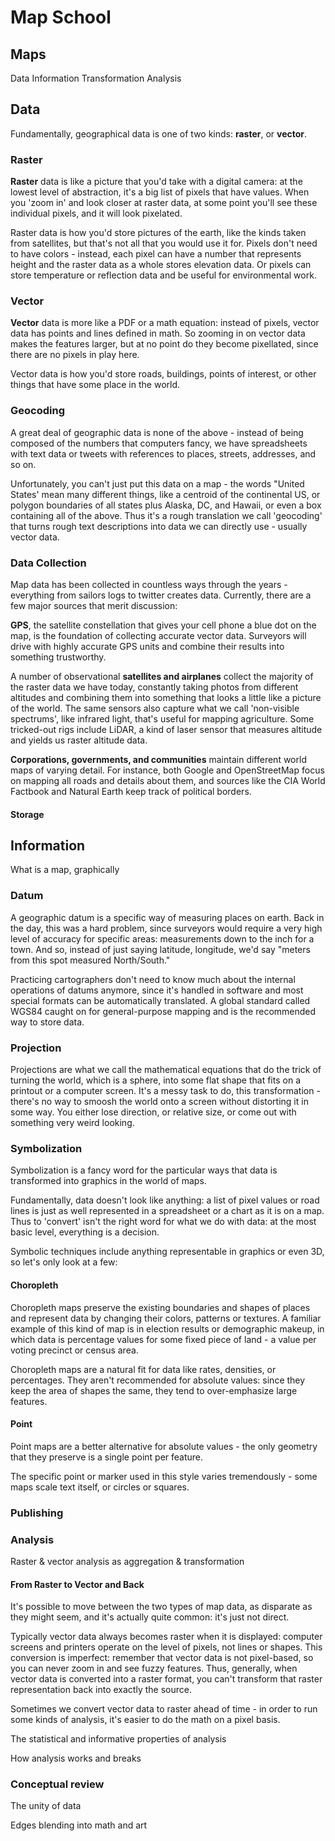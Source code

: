 # Map School

## Maps

Data
Information
Transformation
Analysis

## Data

Fundamentally, geographical data is one of two kinds: **raster**, or **vector**.

### Raster

**Raster** data is like a picture that you'd take with a digital camera: at the lowest level of abstraction, it's a big list of pixels that have values. When you 'zoom in' and look closer at raster data, at some point you'll see these individual pixels, and it will look pixelated.

Raster data is how you'd store pictures of the earth, like the kinds taken from satellites, but that's not all that you would use it for. Pixels don't need to have colors - instead, each pixel can have a number that represents height and the raster data as a whole stores elevation data. Or pixels can store temperature or reflection data and be useful for environmental work.

### Vector

**Vector** data is more like a PDF or a math equation: instead of pixels, vector data has points and lines defined in math. So zooming in on vector data makes the features larger, but at no point do they become pixellated, since there are no pixels in play here.

Vector data is how you'd store roads, buildings, points of interest, or other things that have some place in the world.

### Geocoding

A great deal of geographic data is none of the above - instead of being composed of the numbers that computers fancy, we have spreadsheets with text data or tweets with references to places, streets, addresses, and so on.

Unfortunately, you can't just put this data on a map - the words "United States' mean many different things, like a centroid of the continental US, or polygon boundaries of all states plus Alaska, DC, and Hawaii, or even a box containing all of the above. Thus it's a rough translation we call 'geocoding' that turns rough text descriptions into data we can directly use - usually vector data.

### Data Collection

Map data has been collected in countless ways through the years - everything from sailors logs to twitter creates data. Currently, there are a few major sources that merit discussion:

**GPS**, the satellite constellation that gives your cell phone a blue dot on the map, is the foundation of collecting accurate vector data. Surveyors will drive with highly accurate GPS units and combine their results into something trustworthy.

A number of observational **satellites and airplanes** collect the majority of the raster data we have today, constantly taking photos from different altitudes and combining them into something that looks a little like a picture of the world. The same sensors also capture what we call 'non-visible spectrums', like infrared light, that's useful for mapping agriculture. Some tricked-out rigs include LiDAR, a kind of laser sensor that measures altitude and yields us raster altitude data.

**Corporations, governments, and communities** maintain different world maps of varying detail. For instance, both Google and OpenStreetMap focus on mapping all roads and details about them, and sources like the CIA World Factbook and Natural Earth keep track of political borders.

#### Storage



## Information

What is a map, graphically

### Datum

A geographic datum is a specific way of measuring places on earth. Back in the day, this was a hard problem, since surveyors would require a very high level of accuracy for specific areas: measurements down to the inch for a town. And so, instead of just saying latitude, longitude, we'd say "meters from this spot measured North/South."

Practicing cartographers don't need to know much about the internal operations of datums anymore, since it's handled in software and most special formats can be automatically translated. A global standard called WGS84 caught on for general-purpose mapping and is the recommended way to store data.

### Projection

Projections are what we call the mathematical equations that do the trick of turning the world, which is a sphere, into some flat shape that fits on a printout or a computer screen. It's a messy task to do, this transformation - there's no way to smoosh the world onto a screen without distorting it in some way. You either lose direction, or relative size, or come out with something very weird looking.

### Symbolization

Symbolization is a fancy word for the particular ways that data is transformed into graphics in the world of maps.

Fundamentally, data doesn't look like anything: a list of pixel values or road lines is just as well represented in a spreadsheet or a chart as it is on a map. Thus to 'convert' isn't the right word for what we do with data: at the most basic level, everything is a decision.

Symbolic techniques include anything representable in graphics or even 3D, so let's only look at a few:

#### Choropleth

Choropleth maps preserve the existing boundaries and shapes of places and represent data by changing their colors, patterns or textures. A familiar example of this kind of map is in election results or demographic makeup, in which data is percentage values for some fixed piece of land - a value per voting precinct or census area.

Choropleth maps are a natural fit for data like rates, densities, or percentages. They aren't recommended for absolute values: since they keep the area of shapes the same, they tend to over-emphasize large features.

#### Point

Point maps are a better alternative for absolute values - the only geometry that they preserve is a single point per feature.

The specific point or marker used in this style varies tremendously - some maps scale text itself, or circles or squares.

### Publishing

### Analysis

Raster & vector analysis as aggregation & transformation

#### From Raster to Vector and Back

It's possible to move between the two types of map data, as disparate as they might seem, and it's actually quite common: it's just not direct.

Typically vector data always becomes raster when it is displayed: computer screens and printers operate on the level of pixels, not lines or shapes. This conversion is imperfect: remember that vector data is not pixel-based, so you can never zoom in and see fuzzy features. Thus, generally, when vector data is converted into a raster format, you can't transform that raster representation back into exactly the source.

Sometimes we convert vector data to raster ahead of time - in order to run some kinds of analysis, it's easier to do the math on a pixel basis.

The statistical and informative properties of analysis

How analysis works and breaks

### Conceptual review

The unity of data

Edges blending into math and art
